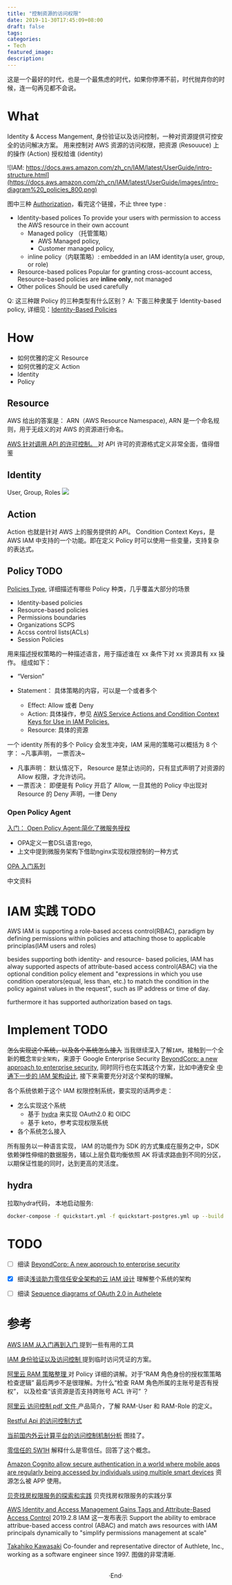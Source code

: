 ```yaml
---
title: "控制资源的访问权限"
date: 2019-11-30T17:45:09+08:00
draft: false
tags:
categories:
- Tech
featured_image:
description:
---
```

这是一个最好的时代，也是一个最焦虑的时代，如果你停滞不前，时代抛弃你的时候，连一句再见都不会说。

# What
Identity & Access Mangement, 身份验证以及访问控制，一种对资源提供可控安全的访问解决方案。
用来控制对 AWS 资源的访问权限，把资源 (Resouuce) 上的操作 (Action) 授权给谁 (identity)

![IAM: https://docs.aws.amazon.com/zh_cn/IAM/latest/UserGuide/intro-structure.html](https://docs.aws.amazon.com/zh_cn/IAM/latest/UserGuide/images/intro-diagram%20_policies_800.png)

图中三种 [Authorization](https://docs.aws.amazon.com/IAM/latest/UserGuide/access_policies.html)，看完这个链接，不止 three type :

- Identity-based polices
    To provide your users with permission to access the AWS resource in their own account
    - Managed policy （托管策略）
      - AWS Managed policy,
      - Customer managed policy,
    - inline policy（内联策略）: embedded in an IAM identity(a user, group, or role)
- Resource-based polices
    Popular for granting cross-account access, Resource-based policies are **inline only**, not managed
- Other polices
    Should be used carefully

Q: 这三种跟 Policy 的三种类型有什么区别？
A: 下面三种隶属于 Identity-based policy, 详细见：[Identity-Based Policies](https://docs.aws.amazon.com/IAM/latest/UserGuide/access_policies.html)
# How

- 如何优雅的定义 Resource
- 如何优雅的定义 Action
- Identity
- Policy

## Resource
AWS 给出的答案是： ARN（AWS Resource Namespace), ARN 是一个命名规则，用于无歧义的对 AWS 的资源进行命名。

[AWS 针对调用 API 的许可控制。 ](https://docs.aws.amazon.com/zh_cn/apigateway/latest/developerguide/api-gateway-control-access-using-iam-policies-to-invoke-api.html#api-gateway-calling-api-permissions )  对 API 许可的资源格式定义非常全面，值得借鉴

## Identity
User, Group, Roles
![](https://hyvi.github.io/blog-images/20191130/IAM-Identity.webp)

## Action
Action 也就是针对 AWS 上的服务提供的 API。
Condition Context Keys，是 AWS IAM 中支持的一个功能。即在定义 Policy 时可以使用一些变量，支持复杂的表达式。

## Policy  TODO
[Policies Type](https://docs.aws.amazon.com/IAM/latest/UserGuide/access_policies.html), 详细描述有哪些 Policy 种类，几乎覆盖大部分的场景
- Identity-based policies
- Resource-based policies
- Permissions boundaries
- Organizations SCPS
- Accss control lists(ACLs)
- Session Policies

用来描述授权策略的一种描述语言，用于描述谁在 xx 条件下对 xx 资源具有 xx 操作。  组成如下：

- “Version”
- Statement： 具体策略的内容，可以是一个或者多个

  - Effect: Allow 或者 Deny
  - Action: 具体操作，参见 [AWS Service Actions and Condition Context Keys for Use in IAM Policies.](http://docs.aws.amazon.com/IAM/latest/UserGuide/reference_policies_actionsconditions.html)
  - Resource: 具体的资源


一个 identity 所有的多个 Policy 会发生冲突，IAM 采用的策略可以概括为 8 个字： ~凡事声明， 一票否决~

- 凡事声明： 默认情况下， Resource 是禁止访问的，只有显式声明了对资源的 Allow 权限，才允许访问。
- 一票否决： 即便是有 Policy 开启了 Allow, 一旦其他的 Policy 中出现对 Resource 的 Deny 声明，一律 Deny

### Open Policy Agent
[入门： Open Policy Agent:简化了微服务授权][opa]

- OPA定义一套DSL语言rego,
- 上文中提到微服务架构下借助nginx实现权限控制的一种方式

[OPA 入门系列](https://github.com/NewbMiao/opa-koans)

中文资料

# IAM 实践 TODO

AWS IAM is supporting a role-based access control(RBAC), paradigm by defining permissions within policies and attaching those to applicable principlas(IAM users and roles)

besides supporting both identity- and resource- based policies, IAM has alway supported aspects of attribute-based access control(ABAC) via the optional condition policy element and "expressions in which you use condition operators(equal, less than, etc.) to match the condition in the policy against values in the request", such as IP address or time of day.

furthermore it has supported authorization based on tags.

# Implement  TODO
~~怎么实现这个系统，以及各个系统怎么接入~~
当我继续深入了解`IAM`，接触到一个全新的概念`零安全架构`，来源于 Google Enterprise Security [BeyondCorp: a new approach to enterprise security](https://cloud.google.com/beyondcorp/#researchPapers),  同时同行也在实践这个方案，比如中通安全 [中通下一步的 IAM 架构设计](https://www.secrss.com/articles/6752),
接下来需要充分对这个架构的理解。

各个系统依赖于这个 IAM 权限控制系统，要实现的话两步走：

- 怎么实现这个系统
    - 基于 [hydra][hydra] 来实现 OAuth2.0 和 OIDC
    - 基于 keto，参考实现权限系统
- 各个系统怎么接入

所有服务以一种语言实现， IAM 的功能作为 SDK 的方式集成在服务之中，SDK 依赖弹性伸缩的数据服务，辅以上层负载均衡依照 AK 将请求路由到不同的分区，以期保证性能的同时，达到更高的灵活度。


## hydra

拉取hydra代码， 本地启动服务: 
```bash 
docker-compose -f quickstart.yml -f quickstart-postgres.yml up --build
```

# TODO

- [ ] 细读 [BeyondCorp: A new approuch to enterprise security](https://cloud.google.com/beyondcorp/)
- [x] 细读[浅谈助力零信任安全架构的云 IAM 设计](https://www.secrss.com/articles/6752) 理解整个系统的架构
- [ ] 细读 [Sequence diagrams of OAuth 2.0 in Authelete][sequence-diagram-oauth2]


# 参考
[ AWS IAM 从入门再到入门 ](https://www.jianshu.com/p/f59745ae7fad)  提到一些有用的工具

[ IAM 身份验证以及访问控制 ](https://segmentfault.com/a/1190000013437169)  提到临时访问凭证的方案。

[ 阿里云 RAM 策略整理 ](https://yq.aliyun.com/articles/67180) 对 Policy 详细的讲解。对于“RAM 角色身份的授权策策略检查逻辑” 最后两步不是很理解。为什么“检查 RAM 角色所属的主账号是否有授权”， 以及检查“该资源是否支持跨账号 ACL 许可” ？

[ 阿里云 访问控制 pdf 文件 ](http://docs-aliyun.cn-hangzhou.oss.aliyun-inc.com/pdf/ram-intro-cn-zh-2016-09-26.pdf) 产品简介，了解 RAM-User 和 RAM-Role 的定义。

[ Restful Api 的访问控制方式](https://blog.csdn.net/bob_dadoudou/article/details/24718653?utm_source=tuicool&utm_medium=referral)

[ 当前国内外云计算平台的访问控制机制分析](https://www.geek-share.com/detail/2664431666.html)   图挂了。

[零信任的 5W1H](https://www.aqniu.com/learn/37733.html) 解释什么是零信任。回答了这个概念。

[Amazon Cognito allow secure authentication in a world where mobile apps are regularly being accessed by individuals using multiple smart devices]( https://cloudacademy.com/blog/amazon-cognito-manage-mobile-data/ ) 资源怎么被 APP 使用。

[贝壳找房权限服务的探索和实践](https://juejin.im/entry/5af3b1dcf265da0b7f449041) 贝壳找房权限服务的实践分享

[AWS Identity and Access Management Gains Tags and Attribute-Based Access Control][aws-iam-2019-abac]
2019.2.8 IAM 这一发布表示 Support the ability to embrace attribue-based access control (ABAC) and match aws resources with IAM principals dynamically to "simplify permissions management at scale"


[aws-iam-2019-abac]: https://www.infoq.com/news/2019/02/iam-tags-attribute-based-access/

[hydra]: https://github.com/ory/hydra

[opa]: https://segmentfault.com/a/1190000022753560 


[sequence-diagram-oauth2]: https://www.authlete.com/resources/templates/sequence-diagrams/


[Takahiko Kawasaki](https://medium.com/@darutk) Co-founder and representative director of Authlete, Inc., working as a software engineer since 1997. 图做的非常清晰. 

<br>

<center>  ·End·  </center>
